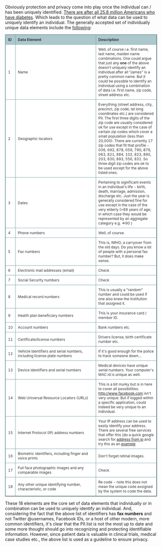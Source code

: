 Obviously protection and privacy come into play once the individual can / has been uniquely identified. [There are after all 25.8 million Americans who have diabetes](http://ndep.nih.gov/diabetes-facts/). Which leads to the question of what data can be used to uniquely identify an individual. The generally accepted set of individually unique data elements include the [following](http://www.oshpd.ca.gov/Boards/CPHS/HIPAAIdentifiers.pdf):

<style type="text/css">.tftable {font-size:12px;color:#333333; width:100%;border-width: 1px;border-color: #729ea5;border-collapse: collapse;}
.tftable th {font-size:12px;background-color:#acc8cc;border-width: 1px;padding: 8px;border-style: solid;border-color: #729ea5;text-align:left;}
.tftable tr {background-color:#ffffff;}
.tftable td {font-size:12px;border-width: 1px;padding: 8px;border-style: solid;border-color: #729ea5;}
</style>
<table border="1" class="tftable">
	<tbody>
		<tr>
			<th>ID</th>
			<th>Data Element</th>
			<th>Description</th>
		</tr>
	</tbody>
	<tbody>
		<tr>
			<td>1</td>
			<td width="250px">Name</td>
			<td>Well, of course i.e. first name, last name, maiden name combinations. One could argue that just any <strong>one</strong> of the above doesn&#39;t uniquely identify an individual after all &quot;James&quot; is a pretty common name. But it could be possible to identify an individual using a combination of data i.e. first name, zip code, street address etc.</td>
		</tr>
		<tr>
			<td>2</td>
			<td>Geographic locators</td>
			<td>Everything (street address, city, precinct, zip code, lat long coordinates etc.) are considered PII. The first three digits of the zip code are usually considered ok for use except in the case of certain zip codes which cover a small population (less than 20,000). There are currently 17 zip codes that fit that profile - 036, 692, 878, 059, 790, 879, 063, 821, 884, 102, 823, 890, 203, 830, 893, 556, 831. So three digit zip codes are ok to be used except for the above listed ones.</td>
		</tr>
		<tr>
			<td>3</td>
			<td>Dates</td>
			<td>Pertaining to significant events in an individual&#39;s life - birth, death, marriage, admission, discharge etc. Just the year is generally considered fine for use except in the case of the very elderly (&gt;89 years of age; in which case they would be represented by an aggregate category e.g. =&gt;90 )</td>
		</tr>
		<tr>
			<td>4</td>
			<td>Phone numbers</td>
			<td>Well, of course.</td>
		</tr>
		<tr>
			<td>5</td>
			<td>Fax numbers</td>
			<td>This is, IMHO, a carryover from the old days. Do you know a lot of people with a personal fax number? But, it does make sense.</td>
		</tr>
		<tr>
			<td>6</td>
			<td>Electronic mail addresses (email)</td>
			<td>Check</td>
		</tr>
		<tr>
			<td>7</td>
			<td>Social Security numbers</td>
			<td>Check</td>
		</tr>
		<tr>
			<td>8</td>
			<td>Medical record numbers</td>
			<td>This is usually a &quot;random&quot; number and could be used if one also knew the institution that assigned it.</td>
		</tr>
		<tr>
			<td>9</td>
			<td>Health plan beneficiary numbers</td>
			<td>This is your insurance card / member ID.</td>
		</tr>
		<tr>
			<td>10</td>
			<td>Account numbers</td>
			<td>Bank numbers etc.</td>
		</tr>
		<tr>
			<td>11</td>
			<td>Certificate/license numbers</td>
			<td>Drivers license, birth certificate number etc.</td>
		</tr>
		<tr>
			<td>12</td>
			<td>Vehicle identifiers and serial numbers, including license plate numbers</td>
			<td>If it&#39;s good enough for the police to track someone down...</td>
		</tr>
		<tr>
			<td>13</td>
			<td>Device identifiers and serial numbers</td>
			<td>Medical devices have unique serial numbers. Your computer&#39;s MAC id is unique as well.</td>
		</tr>
		<tr>
			<td>14</td>
			<td>Web Universal Resource Locators (URLs)</td>
			<td>This is a bit murky but is in here to cover all possibilities. <a href="http://www.facebook.com" rel="nofollow">http://www.facebook.com</a> isn&#39;t very unique. But if logged within a specific application, could indeed be very unique to an individual.</td>
		</tr>
		<tr>
			<td>15</td>
			<td>Internet Protocol (IP) address numbers</td>
			<td>Your IP address can be used to easily identify your address. There are several free services that offer this (do a quick google search for <a href="https://www.google.com/search?q=address+from+ip&amp;oq=address" rel="nofollow">address from ip</a> and try this as an <a href="http://www.geobytes.com/IpLocator.htm" rel="nofollow">example</a></td>
		</tr>
		<tr>
			<td>16</td>
			<td>Biometric identifiers, including finger and voice prints</td>
			<td>Don&#39;t forget retinal images.</td>
		</tr>
		<tr>
			<td>17</td>
			<td>Full face photographic images and any comparable images</td>
			<td>Check</td>
		</tr>
		<tr>
			<td>18</td>
			<td>Any other unique identifying number, characteristic, or code</td>
			<td>Re code - note this does not mean the unique code assigned by the system to code the data.</td>
		</tr>
	</tbody>
</table>

These 18 elements are the core set of data elements that individually or in combination can be used to uniquely identify an individual. And, considering the fact that the above list of identifiers has **fax numbers** and not Twitter @usernames, Facebook IDs, or a host of other modern, more common identifiers, it's clear that the PII list is not the most up to date and some more thought should go into recognizing and protecting identifiable information. However, since patient data is valuable in clinical trials, medical case studies etc., the above list is used as a guideline to ensure privacy.
